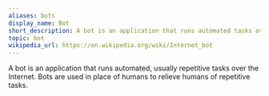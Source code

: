```yaml
---
aliases: bots
display_name: Bot
short_description: A bot is an application that runs automated tasks over the Internet.
topic: bot
wikipedia_url: https://en.wikipedia.org/wiki/Internet_bot
---
```

A bot is an application that runs automated, usually repetitive tasks over the Internet. Bots are used in place of humans to relieve humans of repetitive tasks.
